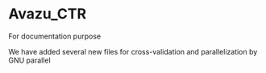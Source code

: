 Avazu_CTR
=========

For documentation purpose

We have added several new files for cross-validation and parallelization by GNU parallel
